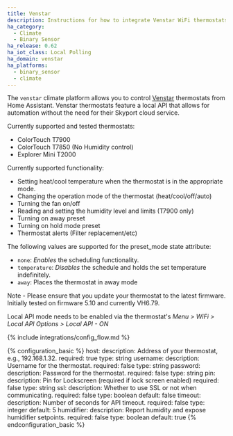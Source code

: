 ```yaml
---
title: Venstar
description: Instructions for how to integrate Venstar WiFi thermostats within Home Assistant.
ha_category:
  - Climate
  - Binary Sensor
ha_release: 0.62
ha_iot_class: Local Polling
ha_domain: venstar
ha_platforms:
  - binary_sensor
  - climate
---
```


The `venstar` climate platform allows you to control [Venstar](https://www.venstar.com/) thermostats from Home Assistant.
Venstar thermostats feature a local API that allows for automation without the need for their Skyport cloud service.

Currently supported and tested thermostats:

- ColorTouch T7900  
- ColorTouch T7850  (No Humidity control)
- Explorer Mini T2000

Currently supported functionality:
- Setting heat/cool temperature when the thermostat is in the appropriate mode.
- Changing the operation mode of the thermostat (heat/cool/off/auto)
- Turning the fan on/off
- Reading and setting the humidity level and limits (T7900 only)
- Turning on away preset
- Turning on hold mode preset
- Thermostat alerts (Filter replacement/etc)

The following values are supported for the preset_mode state attribute:
- `none`: *Enables* the scheduling functionality.
- `temperature`: *Disables* the schedule and holds the set temperature indefinitely.
- `away`: Places the thermostat in away mode

Note - Please ensure that you update your thermostat to the latest firmware. Initially tested on firmware 5.10 and currently VH6.79.  

Local API mode needs to be enabled via the thermostat's *Menu > WiFi > Local API Options > Local API - ON*

{% include integrations/config_flow.md %}

{% configuration_basic %}
host:
  description: Address of your thermostat, e.g., 192.168.1.32.
  required: true
  type: string
username:
  description: Username for the thermostat.
  required: false
  type: string
password:
  description:  Password for the thermostat.
  required: false
  type: string
pin:
  description: Pin for Lockscreen (required if lock screen enabled)
  required: false
  type: string
ssl:
  description: Whether to use SSL or not when communicating.
  required: false
  type: boolean
  default: false
timeout:
  description: Number of seconds for API timeout.
  required: false
  type: integer
  default: 5
humidifier:
  description: Report humidity and expose humidifier setpoints.
  required: false
  type: boolean
  default: true
{% endconfiguration_basic %}
